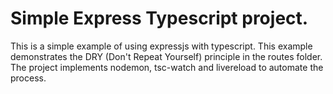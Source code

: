 # Simple Express Typescript project.

This is a simple example of using expressjs with typescript.
This example demonstrates the DRY (Don't Repeat Yourself) principle in the routes folder.
The project implements nodemon, tsc-watch and livereload to automate the process.
